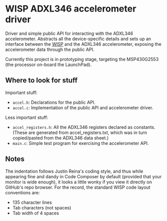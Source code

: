 WISP ADXL346 accelerometer driver
=================================

Driver and simple public API for interacting with the ADXL346 accelerometer. Abstracts all the device-specific details and sets up an interface between the [WISP](http://sensor.cs.washington.edu/WISP.html) and the ADXL346 accelerometer, exposing the accelerometer data through the public API.

Currently this project is in prototyping stage, targeting the MSP430G2553 (the processor on-board the LaunchPad).

Where to look for stuff
-----------------------

Important stuff:

* `accel.h`: Declarations for the public API.
* `accel.c`: Implementation of the public API and accelerometer driver.

Less important stuff:

* `accel_registers.h`: All the ADXL346 registers declared as constants. (These are generated from accel_registers.txt, which was in turn copied/pasted from the ADXL346 data sheet.)
* `main.c`: Simple test program for exercising the accelerometer API.

Notes
-----
The indentation follows Justin Reina's coding style, and thus while appearing fine and dandy in Code Composer by default (provided that your monitor is wide enough), it looks a little wonky if you view it directly on GitHub's repo browser. For the record, the standard WISP code layout conventions are:

* 135 character lines
* Tab characters (not spaces)
* Tab width of 4 spaces
